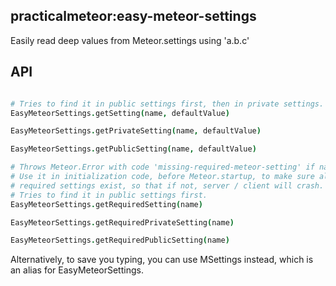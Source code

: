 ## practicalmeteor:easy-meteor-settings

Easily read deep values from Meteor.settings using 'a.b.c'

## API

```coffeescript

# Tries to find it in public settings first, then in private settings.
EasyMeteorSettings.getSetting(name, defaultValue)

EasyMeteorSettings.getPrivateSetting(name, defaultValue)

EasyMeteorSettings.getPublicSetting(name, defaultValue)

# Throws Meteor.Error with code 'missing-required-meteor-setting' if name is missing
# Use it in initialization code, before Meteor.startup, to make sure all your app's
# required settings exist, so that if not, server / client will crash.
# Tries to find it in public settings first.
EasyMeteorSettings.getRequiredSetting(name)

EasyMeteorSettings.getRequiredPrivateSetting(name)

EasyMeteorSettings.getRequiredPublicSetting(name)
```

Alternatively, to save you typing, you can use MSettings instead, which is an alias for EasyMeteorSettings.
